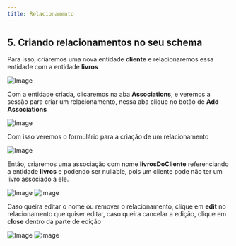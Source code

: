 ```yaml
---
title: Relacionamento
---
```


## 5. Criando relacionamentos no seu schema

Para isso, criaremos uma nova entidade **cliente** e relacionaremos essa entidade com a entidade **livros**

![Image](/images/yc-web/relationship1.png)

Com a entidade criada, clicaremos na aba **Associations**, e veremos a sessão para criar um relacionamento, nessa aba clique no botão de **Add Associations**

![Image](/images/yc-web/relationship2.png)

Com isso veremos o formulário para a criação de um relacionamento

![Image](/images/yc-web/relationship3.png)

Então, criaremos uma associação com nome **livrosDoCliente** referenciando a entidade **livros** e podendo ser nullable, pois um cliente pode não ter um livro associado a ele.

![Image](/images/yc-web/relationship4.png)
![Image](/images/yc-web/relationship5.png)

Caso queira editar o nome ou remover o relacionamento, clique em **edit** no relacionamento que quiser editar, caso queira cancelar a edição, clique em **close** dentro da parte de edição

![Image](/images/yc-web/relationship6.png)
![Image](/images/yc-web/relationship7.png)

